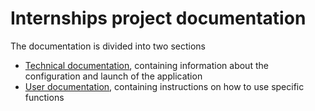 # Internships project documentation
The documentation is divided into two sections
- [Technical documentation](technical/), containing information about the configuration and launch of the application
- [User documentation](user/), containing instructions on how to use specific functions